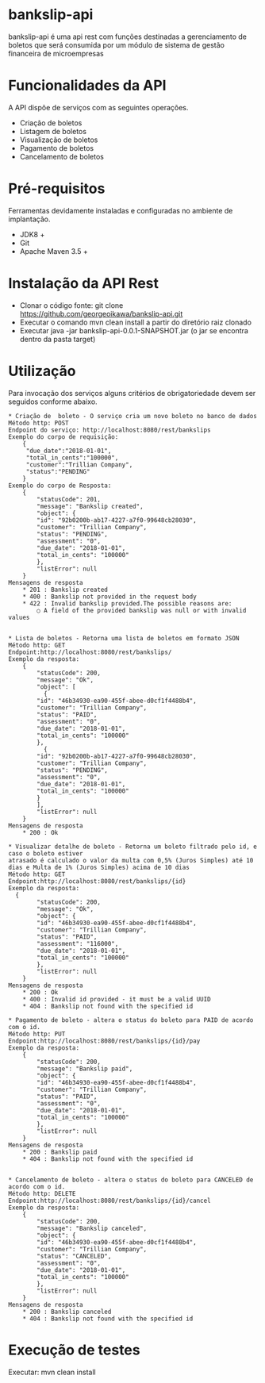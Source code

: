 # bankslip-api
bankslip-api é uma api rest com funções destinadas a gerenciamento de boletos que será consumida por um módulo de sistema de gestão financeira de microempresas

# Funcionalidades da API
A API dispõe de serviços com as seguintes operações.
  * Criação de boletos
  * Listagem de boletos
  * Visualização de boletos
  * Pagamento de boletos
  * Cancelamento de boletos

# Pré-requisitos
Ferramentas devidamente instaladas e configuradas no ambiente de implantação.
  * JDK8 +
  * Git
  * Apache Maven 3.5 + 

# Instalação da API Rest
* Clonar o código fonte: git clone https://github.com/georgeoikawa/bankslip-api.git 
* Executar o comando mvn clean install a partir do diretório raiz clonado
* Executar java -jar bankslip-api-0.0.1-SNAPSHOT.jar (o jar se encontra dentro da pasta target)

# Utilização
Para invocação dos serviços alguns critérios de obrigatoriedade devem ser seguidos conforme abaixo.

	* Criação de  boleto - O serviço cria um novo boleto no banco de dados
	Método http: POST
	Endpoint do serviço: http://localhost:8080/rest/bankslips
	Exemplo do corpo de requisição:
		{
		 "due_date":"2018-01-01",
		 "total_in_cents":"100000",
		 "customer":"Trillian Company",
		 "status":"PENDING"
		}
	Exemplo do corpo de Resposta:
		{
			"statusCode": 201,
			"message": "Bankslip created",
			"object": {
			"id": "92b0200b-ab17-4227-a7f0-99648cb28030",
			"customer": "Trillian Company",
			"status": "PENDING",
			"assessment": "0",
			"due_date": "2018-01-01",
			"total_in_cents": "100000"
			},
			"listError": null
		}
	Mensagens de resposta
		* 201 : Bankslip created
		* 400 : Bankslip not provided in the request body
		* 422 : Invalid bankslip provided.The possible reasons are:
			○ A field of the provided bankslip was null or with invalid values
			
			
	* Lista de boletos - Retorna uma lista de boletos em formato JSON
	Método http: GET
	Endpoint:http://localhost:8080/rest/bankslips/
	Exemplo da resposta:
		{
			"statusCode": 200,
			"message": "Ok",
			"object": [
			  {
			"id": "46b34930-ea90-455f-abee-d0cf1f4488b4",
			"customer": "Trillian Company",
			"status": "PAID",
			"assessment": "0",
			"due_date": "2018-01-01",
			"total_in_cents": "100000"
			},
			  {
			"id": "92b0200b-ab17-4227-a7f0-99648cb28030",
			"customer": "Trillian Company",
			"status": "PENDING",
			"assessment": "0",
			"due_date": "2018-01-01",
			"total_in_cents": "100000"
			}
			],
			"listError": null
		}
	Mensagens de resposta
		* 200 : Ok
		
	* Visualizar detalhe de boleto - Retorna um boleto filtrado pelo id, e caso o boleto estiver
	atrasado é calculado o valor da multa com 0,5% (Juros Simples) até 10 dias e Multa de 1% (Juros Simples) acima de 10 dias
	Método http: GET
	Endpoint:http://localhost:8080/rest/bankslips/{id}
	Exemplo da resposta:
	  {
			"statusCode": 200,
			"message": "Ok",
			"object": {
			"id": "46b34930-ea90-455f-abee-d0cf1f4488b4",
			"customer": "Trillian Company",
			"status": "PAID",
			"assessment": "116000",
			"due_date": "2018-01-01",
			"total_in_cents": "100000"
			},
			"listError": null
		}
	Mensagens de resposta
		* 200 : Ok
		* 400 : Invalid id provided - it must be a valid UUID
		* 404 : Bankslip not found with the specified id

	* Pagamento de boleto - altera o status do boleto para PAID de acordo com o id.
	Método http: PUT
	Endpoint:http://localhost:8080/rest/bankslips/{id}/pay
	Exemplo da resposta:
		{
			"statusCode": 200,
			"message": "Bankslip paid",
			"object": {
			"id": "46b34930-ea90-455f-abee-d0cf1f4488b4",
			"customer": "Trillian Company",
			"status": "PAID",
			"assessment": "0",
			"due_date": "2018-01-01",
			"total_in_cents": "100000"
			},
			"listError": null
		}
	Mensagens de resposta
		* 200 : Bankslip paid
		* 404 : Bankslip not found with the specified id
		
	
	* Cancelamento de boleto - altera o status do boleto para CANCELED de acordo com o id.
	Método http: DELETE
	Endpoint:http://localhost:8080/rest/bankslips/{id}/cancel
	Exemplo da resposta:
		{
			"statusCode": 200,
			"message": "Bankslip canceled",
			"object": {
			"id": "46b34930-ea90-455f-abee-d0cf1f4488b4",
			"customer": "Trillian Company",
			"status": "CANCELED",
			"assessment": "0",
			"due_date": "2018-01-01",
			"total_in_cents": "100000"
			},
			"listError": null
		}
	Mensagens de resposta
		* 200 : Bankslip canceled
		* 404 : Bankslip not found with the specified id

		
# Execução de testes
Executar: mvn clean install		
